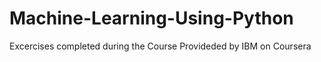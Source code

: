 # Machine-Learning-Using-Python
Excercises completed during the Course Provideded by IBM on Coursera

